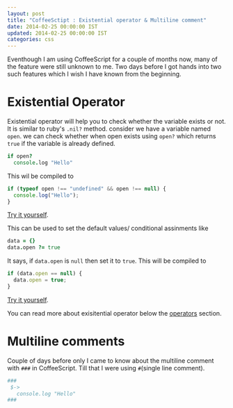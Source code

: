 ```yaml
---
layout: post
title: "CoffeeSctipt : Existential operator & Multiline comment"
date: 2014-02-25 00:00:00 IST
updated: 2014-02-25 00:00:00 IST
categories: css
---
```


Eventhough I am using CoffeeScript for a couple of months now, many of the feature were still unknown to me. Two days before I got hands into two such features which I wish I have known from the beginning.

# Existential Operator

Existential operator will help you to check whether the variable exists or not. It is similar to ruby's `.nil?` method. consider we have a variable named `open`. we can check whether when open exists using `open?` which returns `true` if the variable is already defined.

```coffeescript
if open?
  console.log "Hello"

```
This wil be compiled to

```js
if (typeof open !== "undefined" && open !== null) {
  console.log("Hello");
}
```
[Try it yourself](http://coffeescript.org/#try:if%20open%3F%0A%20%20console.log%20%22Hello%22).

This can be used to set the default values/ conditional assinments like

```coffeescript
data = {}
data.open ?= true
```

It says, if `data.open` is `null` then set it to `true`. This will be compiled to 

```js
if (data.open == null) {
  data.open = true;
}
```
[Try it yourself](http://coffeescript.org/#try:data%20%3D%20{}%0Aopen%20%3F%3D%20true).

You can read more about exisitential operator below the [operators](http://coffeescript.org/#operators) section.

# Multiline comments

Couple of days before only I came to know about the multiline comment with `###` in CoffeeScript. Till that I were using `#`(single line comment). 

```coffeescript
###
 $->
   console.log "Hello"
###
```
